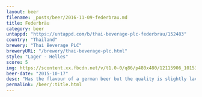 ```yaml
---
layout: beer
filename: _posts/beer/2016-11-09-federbrau.md
title: Federbräu
category: beer
untappd: "https://untappd.com/b/thai-beverage-plc-federbrau/152483"
country: "Thailand"
brewery: "Thai Beverage PLC"
breweryURL: "/brewery/thai-beverage-plc.html"
style: "Lager - Helles"
score: 5
img: https://scontent.xx.fbcdn.net/v/t1.0-0/q86/p480x480/12115906_10153656865258745_5285972944996147053_n.jpg?_nc_cat=0&oh=7cfbb0fe90e9cbc6c119a3c19e8e1b69&oe=5BC1A836
beer-date: "2015-10-17"
desc: "Has the flavour of a german beer but the quality is slightly lacking"
permalink: /beer/:title.html
---
```

